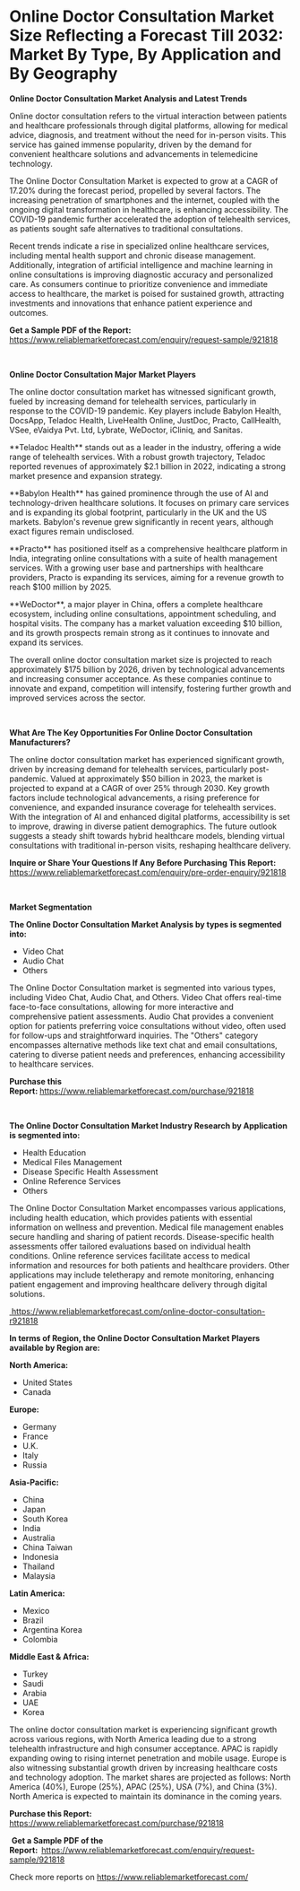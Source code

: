 <p><h1>Online Doctor Consultation Market Size Reflecting a Forecast Till 2032: Market By Type, By Application and By Geography</h1></p><p><strong>Online Doctor Consultation Market Analysis and Latest Trends</strong></p>
<p><p>Online doctor consultation refers to the virtual interaction between patients and healthcare professionals through digital platforms, allowing for medical advice, diagnosis, and treatment without the need for in-person visits. This service has gained immense popularity, driven by the demand for convenient healthcare solutions and advancements in telemedicine technology.</p><p>The Online Doctor Consultation Market is expected to grow at a CAGR of 17.20% during the forecast period, propelled by several factors. The increasing penetration of smartphones and the internet, coupled with the ongoing digital transformation in healthcare, is enhancing accessibility. The COVID-19 pandemic further accelerated the adoption of telehealth services, as patients sought safe alternatives to traditional consultations.</p><p>Recent trends indicate a rise in specialized online healthcare services, including mental health support and chronic disease management. Additionally, integration of artificial intelligence and machine learning in online consultations is improving diagnostic accuracy and personalized care. As consumers continue to prioritize convenience and immediate access to healthcare, the market is poised for sustained growth, attracting investments and innovations that enhance patient experience and outcomes.</p></p>
<p><strong>Get a Sample PDF of the Report:&nbsp;</strong> <a href="https://www.reliablemarketforecast.com/enquiry/request-sample/921818?utm_campaign=2753&utm_medium=2&utm_source=Github&utm_content=ia&utm_term=05032025&utm_id=online-doctor-consultation">https://www.reliablemarketforecast.com/enquiry/request-sample/921818</a></p>
<p>&nbsp;</p>
<p><strong>Online Doctor Consultation Major Market Players</strong></p>
<p><p>The online doctor consultation market has witnessed significant growth, fueled by increasing demand for telehealth services, particularly in response to the COVID-19 pandemic. Key players include Babylon Health, DocsApp, Teladoc Health, LiveHealth Online, JustDoc, Practo, CallHealth, VSee, eVaidya Pvt. Ltd, Lybrate, WeDoctor, iCliniq, and Sanitas.</p><p>**Teladoc Health** stands out as a leader in the industry, offering a wide range of telehealth services. With a robust growth trajectory, Teladoc reported revenues of approximately $2.1 billion in 2022, indicating a strong market presence and expansion strategy.</p><p>**Babylon Health** has gained prominence through the use of AI and technology-driven healthcare solutions. It focuses on primary care services and is expanding its global footprint, particularly in the UK and the US markets. Babylon's revenue grew significantly in recent years, although exact figures remain undisclosed.</p><p>**Practo** has positioned itself as a comprehensive healthcare platform in India, integrating online consultations with a suite of health management services. With a growing user base and partnerships with healthcare providers, Practo is expanding its services, aiming for a revenue growth to reach $100 million by 2025.</p><p>**WeDoctor**, a major player in China, offers a complete healthcare ecosystem, including online consultations, appointment scheduling, and hospital visits. The company has a market valuation exceeding $10 billion, and its growth prospects remain strong as it continues to innovate and expand its services.</p><p>The overall online doctor consultation market size is projected to reach approximately $175 billion by 2026, driven by technological advancements and increasing consumer acceptance. As these companies continue to innovate and expand, competition will intensify, fostering further growth and improved services across the sector.</p></p>
<p>&nbsp;</p>
<p><strong>What Are The Key Opportunities For Online Doctor Consultation Manufacturers?</strong></p>
<p><p>The online doctor consultation market has experienced significant growth, driven by increasing demand for telehealth services, particularly post-pandemic. Valued at approximately $50 billion in 2023, the market is projected to expand at a CAGR of over 25% through 2030. Key growth factors include technological advancements, a rising preference for convenience, and expanded insurance coverage for telehealth services. With the integration of AI and enhanced digital platforms, accessibility is set to improve, drawing in diverse patient demographics. The future outlook suggests a steady shift towards hybrid healthcare models, blending virtual consultations with traditional in-person visits, reshaping healthcare delivery.</p></p>
<p><strong>Inquire or Share Your Questions If Any Before Purchasing This Report:</strong> <a href="https://www.reliablemarketforecast.com/enquiry/pre-order-enquiry/921818?utm_campaign=2753&utm_medium=2&utm_source=Github&utm_content=ia&utm_term=05032025&utm_id=online-doctor-consultation">https://www.reliablemarketforecast.com/enquiry/pre-order-enquiry/921818</a></p>
<p>&nbsp;</p>
<p><strong>Market Segmentation</strong></p>
<p><strong>The Online Doctor Consultation Market Analysis by types is segmented into:</strong></p>
<p><ul><li>Video Chat</li><li>Audio Chat</li><li>Others</li></ul></p>
<p><p>The Online Doctor Consultation market is segmented into various types, including Video Chat, Audio Chat, and Others. Video Chat offers real-time face-to-face consultations, allowing for more interactive and comprehensive patient assessments. Audio Chat provides a convenient option for patients preferring voice consultations without video, often used for follow-ups and straightforward inquiries. The "Others" category encompasses alternative methods like text chat and email consultations, catering to diverse patient needs and preferences, enhancing accessibility to healthcare services.</p></p>
<p><strong>Purchase this Report:&nbsp;</strong><a href="https://www.reliablemarketforecast.com/purchase/921818?utm_campaign=2753&utm_medium=2&utm_source=Github&utm_content=ia&utm_term=05032025&utm_id=online-doctor-consultation">https://www.reliablemarketforecast.com/purchase/921818</a></p>
<p>&nbsp;</p>
<p><strong>The Online Doctor Consultation Market Industry Research by Application is segmented into:</strong></p>
<p><ul><li>Health Education</li><li>Medical Files Management</li><li>Disease Specific Health Assessment</li><li>Online Reference Services</li><li>Others</li></ul></p>
<p><p>The Online Doctor Consultation Market encompasses various applications, including health education, which provides patients with essential information on wellness and prevention. Medical file management enables secure handling and sharing of patient records. Disease-specific health assessments offer tailored evaluations based on individual health conditions. Online reference services facilitate access to medical information and resources for both patients and healthcare providers. Other applications may include teletherapy and remote monitoring, enhancing patient engagement and improving healthcare delivery through digital solutions.</p></p>
<p><a href="https://www.reliablemarketforecast.com/online-doctor-consultation-r921818?utm_campaign=2753&utm_medium=2&utm_source=Github&utm_content=ia&utm_term=05032025&utm_id=online-doctor-consultation">&nbsp;https://www.reliablemarketforecast.com/online-doctor-consultation-r921818</a></p>
<p><strong>In terms of Region, the Online Doctor Consultation Market Players available by Region are:</strong></p>
<p>
    <p> <strong> North America: </strong>
        <ul>
            <li>United States</li>
            <li>Canada</li>
        </ul>
        </p> 
    <p> <strong> Europe: </strong>
        <ul>
            <li>Germany</li>
            <li>France</li>
            <li>U.K.</li>
            <li>Italy</li>
            <li>Russia</li>
        </ul>
        </p> 
    <p> <strong> Asia-Pacific: </strong>
        <ul>
            <li>China</li>
            <li>Japan</li>
            <li>South Korea</li>
            <li>India</li>
            <li>Australia</li>
            <li>China Taiwan</li>
            <li>Indonesia</li>
            <li>Thailand</li>
            <li>Malaysia</li>
        </ul>
        </p> 
    <p> <strong> Latin America: </strong>
        <ul>
            <li>Mexico</li>
            <li>Brazil</li>
            <li>Argentina Korea</li>
            <li>Colombia</li>
        </ul>
        </p> 
    <p> <strong> Middle East & Africa: </strong>
        <ul>
            <li>Turkey</li>
            <li>Saudi</li>
            <li>Arabia</li>
            <li>UAE</li>
            <li>Korea</li>
        </ul>
    </p>
    </p>
<p><p>The online doctor consultation market is experiencing significant growth across various regions, with North America leading due to a strong telehealth infrastructure and high consumer acceptance. APAC is rapidly expanding owing to rising internet penetration and mobile usage. Europe is also witnessing substantial growth driven by increasing healthcare costs and technology adoption. The market shares are projected as follows: North America (40%), Europe (25%), APAC (25%), USA (7%), and China (3%). North America is expected to maintain its dominance in the coming years.</p></p>
<p><strong>Purchase this Report: </strong><a href="https://www.reliablemarketforecast.com/purchase/921818?utm_campaign=2753&utm_medium=2&utm_source=Github&utm_content=ia&utm_term=05032025&utm_id=online-doctor-consultation">https://www.reliablemarketforecast.com/purchase/921818</a></p>
<p>&nbsp;<strong>Get a Sample PDF of the Report:&nbsp;&nbsp;</strong><a href="https://www.reliablemarketforecast.com/enquiry/request-sample/921818?utm_campaign=2753&utm_medium=2&utm_source=Github&utm_content=ia&utm_term=05032025&utm_id=online-doctor-consultation">https://www.reliablemarketforecast.com/enquiry/request-sample/921818</a></p>
<p><strong></strong></p>
<p>Check more reports on <a href="https://www.reliablemarketforecast.com/?utm_campaign=2753&utm_medium=2&utm_source=Github&utm_content=ia&utm_term=05032025&utm_id=online-doctor-consultation">https://www.reliablemarketforecast.com/</a></p>